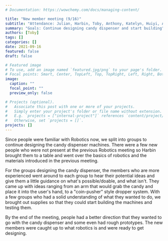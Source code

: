 ```yaml
---
# Documentation: https://wowchemy.com/docs/managing-content/

title: "New member meeting (9/16)"
subtitle: "Attendance: Julian, Harbin, Toby, Anthony, Katelyn, Huiyi, Ava, Ehis, Juan, Ian, Peter"
summary: "Goals: Continue designing candy dispenser and start building"
authors: [Toby]
tags: []
categories: []
date: 2021-09-16
featured: false
draft: false

# Featured image
# To use, add an image named `featured.jpg/png` to your page's folder.
# Focal points: Smart, Center, TopLeft, Top, TopRight, Left, Right, BottomLeft, Bottom, BottomRight.
image:
  caption: ""
  focal_point: ""
  preview_only: false

# Projects (optional).
#   Associate this post with one or more of your projects.
#   Simply enter your project's folder or file name without extension.
#   E.g. `projects = ["internal-project"]` references `content/project/deep-learning/index.md`.
#   Otherwise, set `projects = []`.
projects: []
---
```


Since people were familiar with Robotics now, we split into groups to continue designing the candy dispenser machines. There were a few new people who were not present at the previous Robotics meeting so Harbin brought them to a table and went over the basics of robotics and the materials introduced in the previous meeting. 

For the groups designing the candy dispenser, the members who are more experienced went around to each group to hear their potential ideas and give them a little guidance on what's possible/doable, and what isn't. They came up with ideas ranging from an arm that would grab the candy and place it into the user's hand, to a "coin-pusher" style dropper system. With a few groups who had a solid understanding of what they wanted to do, we brought out supplies so that they could start building the machines and testing them. 

By the end of the meeting, people had a better direction that they wanted to go with the candy dispenser and some even had rough prototypes. The new members were caught up to what robotics is and were ready to get designing.
